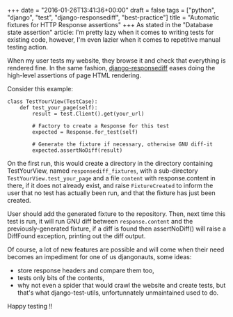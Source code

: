 +++
date = "2016-01-26T13:41:36+00:00"
draft = false
tags = ["python", "django", "test", "django-responsediff", "best-practice"]
title = "Automatic fixtures for HTTP Response assertions"
+++
As stated in the "Database state assertion" article: I'm pretty lazy
when it comes to writing tests for existing code, however, I'm even lazier when
it comes to repetitive manual testing action.

When my user tests my website, they browse it and check that everything is
rendered fine. In the same fashion,
[django-responsediff](https://github.com/yourlabs/django-responsediff) eases
doing the high-level assertions of page HTML rendering.

Consider this example:

    class TestYourView(TestCase):
        def test_your_page(self):
            result = test.Client().get(your_url)

            # Factory to create a Response for this test
            expected = Response.for_test(self)

            # Generate the fixture if necessary, otherwise GNU diff-it
            expected.assertNoDiff(result)

On the first run, this would create a directory in the directory containing
TestYourView, named ``responsediff_fixtures``, with a sub-directory
``TestYourView.test_your_page`` and a file ``content`` with response.content in
there, if it does not already exist, and raise ``FixtureCreated`` to inform the
user that no test has actually been run, and that the fixture has just been
created.

User should add the generated fixture to the repository. Then, next time this
test is run, it will run GNU diff between ``response.content`` and the
previously-generated fixture, if a diff is found then assertNoDiff() will raise
a DiffFound exception, printing out the diff output.

Of course, a lot of new features are possible and will come when their need
becomes an impediment for one of us djangonauts, some ideas:

- store response headers and compare them too,
- tests only bits of the contents,
- why not even a spider that would crawl the website and create tests, but
  that's what django-test-utils, unfortunnately unmaintained used to do.

Happy testing !!
